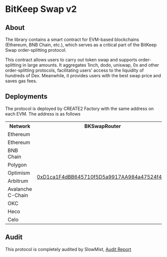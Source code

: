 # BitKeep Swap v2

## About 
The library contains a smart contract for EVM-based blockchains (Ethereum, BNB Chain, etc.), which serves as a critical part of the BitKeep Swap order-splitting protocol.

This contract allows users to carry out token swap and supports order-splitting in large amounts. It aggregates 1inch, dodo, uniswap, 0x and other order-splitting protocols, facilitating users' access to the liquidity of hundreds of Dex. Meanwhile, it provides users with the best swap price and saves gas fees. 

## Deployments 

The protocol is deployed by CREATE2 Factory with the same address on each EVM. The address is as follows

<table>
<tr>
<th>Network</th>
<th>BKSwapRouter</th>
</tr>

<tr><td>Ethereum</td><td rowspan="14">

[0xD1ca1F4dBB645710f5D5a9917AA984a47524f49A](https://bscscan.com/address/0xd1ca1f4dbb645710f5d5a9917aa984a47524f49a#code)

<tr><td>Ethereum</td></tr>
<tr><td>BNB Chain</td></tr>
<tr><td>Polygon</td></tr>
<tr><td>Optimism</td></tr>
<tr><td>Arbitrum</td></tr>
<tr><td>Avalanche C-Chain</td></tr>
<tr><td>OKC</td></tr>
<tr><td>Heco</td></tr>
<tr><td>Celo</td></tr>
</table>


## Audit 
This protocol is completely audited by SlowMist, [Audit Report](https://github.com/bitkeepwallet/bkswapv2/blob/main/audit/SlowMist%20Audit%20Report%20-%20BKSwap%20V2.pdf)